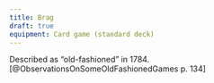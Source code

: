 ```yaml
---
title: Brag
draft: true
equipment: Card game (standard deck)
---
```


Described as “old-fashioned” in 1784.[@ObservationsOnSomeOldFashionedGames p. 134]
